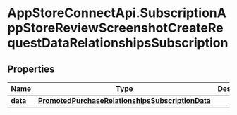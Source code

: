 # AppStoreConnectApi.SubscriptionAppStoreReviewScreenshotCreateRequestDataRelationshipsSubscription

## Properties

Name | Type | Description | Notes
------------ | ------------- | ------------- | -------------
**data** | [**PromotedPurchaseRelationshipsSubscriptionData**](PromotedPurchaseRelationshipsSubscriptionData.md) |  | 


